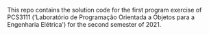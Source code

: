 This repo contains the solution code for the first program exercise of PCS3111 ('Laboratório de Programação Orientada a Objetos para a Engenharia Elétrica') for the second semester of 2021.

